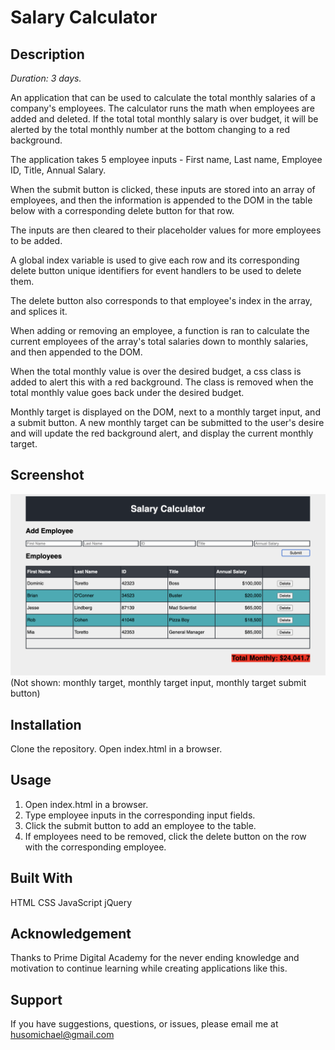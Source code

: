 # Salary Calculator

## Description

*Duration: 3 days.*

An application that can be used to calculate the total monthly salaries of a company's employees. The calculator runs the math when employees are added and deleted. If the total total monthly salary is over budget, it will be alerted by the total monthly number at the bottom changing to a red background.

The application takes 5 employee inputs - First name, Last name, Employee ID, Title, Annual Salary.

When the submit button is clicked, these inputs are stored into an array of employees, and then the information is appended to the DOM in the table below with a corresponding delete button for that row.

The inputs are then cleared to their placeholder values for more employees to be added.

A global index variable is used to give each row and its corresponding delete button unique identifiers for event handlers to be used to delete them.

The delete button also corresponds to that employee's index in the array, and splices it.

When adding or removing an employee, a function is ran to calculate the current employees of the array's total salaries down to monthly salaries, and then appended to the DOM.

When the total monthly value is over the desired budget, a css class is added to alert this with a red background. The class is removed when the total monthly value goes back under the desired budget.

Monthly target is displayed on the DOM, next to a monthly target input, and a submit button. A new monthly target can be submitted to the user's desire and will update the red background alert, and display the current monthly target.

## Screenshot

![App-Screenshot](calculator-screenshot.png) (Not shown: monthly target, monthly target input, monthly target submit button)

## Installation

Clone the repository. Open index.html in a browser. 

## Usage

1. Open index.html in a browser.
2. Type employee inputs in the corresponding input fields.
3. Click the submit button to add an employee to the table.
4. If employees need to be removed, click the delete button on the row with the corresponding employee.

## Built With

HTML
CSS
JavaScript
jQuery

## Acknowledgement

Thanks to Prime Digital Academy for the never ending knowledge and motivation to continue learning while creating applications like this.

## Support

If you have suggestions, questions, or issues, please email me at husomichael@gmail.com